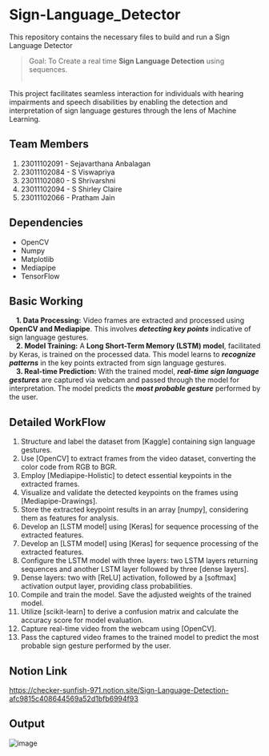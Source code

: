 # Sign-Language_Detector
This repository contains the necessary files to build and run a Sign Language Detector<br/>
> Goal: To Create a real time **Sign Language Detection** using sequences.<br/><br/>

This project facilitates seamless interaction for individuals with hearing impairments and speech disabilities by enabling the detection and interpretation of sign language gestures through the lens of Machine Learning.

## Team Members
<ol>
  <li>23011102091 - Sejavarthana Anbalagan</li>
  <li>23011102084 - S Viswapriya</li>
  <li>23011102080 - S Shrivarshni</li>
  <li>23011102094 - S Shirley Claire</li>
  <li>23011102066 - Pratham Jain</li>
</ol>

## Dependencies
<ul>
  <li>OpenCV</li>
  <li>Numpy</li>
  <li>Matplotlib</li>
  <li>Mediapipe</li>
  <li>TensorFlow</li>
</ul>

## Basic Working
&emsp;**1. Data Processing:** Video frames are extracted and processed using **OpenCV and Mediapipe**. This involves ***detecting key points*** indicative of sign language gestures.<br/>
&emsp;**2. Model Training:** A **Long Short-Term Memory (LSTM) model**, facilitated by Keras, is trained on the processed data. This model learns to ***recognize patterns*** in the key points extracted from sign language gestures.<br/>
&emsp;**3. Real-time Prediction:** With the trained model, ***real-time sign language gestures*** are captured via webcam and passed through the model for interpretation. The model predicts the ***most probable gesture*** performed by the user.<br/>



## Detailed WorkFlow
<ol>
  <li>Structure and label the dataset from [Kaggle] containing sign language gestures.</li>
  <li>Use [OpenCV] to extract frames from the video dataset, converting the color code from RGB to BGR.</li>
  <li>Employ [Mediapipe-Holistic] to detect essential keypoints in the extracted frames.</li>
  <li>Visualize and validate the detected keypoints on the frames using [Mediapipe-Drawings].</li>
  <li>Store the extracted keypoint results in an array [numpy], considering them as features for analysis.</li>
  <li>Develop an [LSTM model] using [Keras] for sequence processing of the extracted features.</li>
  <li>Develop an [LSTM model] using [Keras] for sequence processing of the extracted features.</li>
  <li>Configure the LSTM model with three layers: two LSTM layers returning sequences and another LSTM layer followed by three [dense layers].</li>
  <li>Dense layers: two with [ReLU] activation, followed by a [softmax] activation output layer, providing class probabilities.</li>
  <li>Compile and train the model. Save the adjusted weights of the trained model.</li>
  <li>Utilize [scikit-learn] to derive a confusion matrix and calculate the accuracy score for model evaluation.</li>
  <li>Capture real-time video from the webcam using [OpenCV].</li>
  <li>Pass the captured video frames to the trained model to predict the most probable sign gesture performed by the user.</li>
</ol>

## Notion Link
https://checker-sunfish-971.notion.site/Sign-Language-Detection-afc9815c408644569a52d1bfb6994f93

## Output
![image](https://github.com/PJ2005/Sign-Language_Detector/assets/93432926/6d29c162-0faa-411f-bcfe-9356d611ada5)

